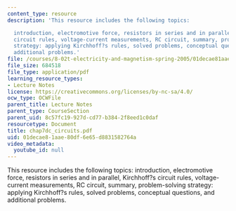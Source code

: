 ```yaml
---
content_type: resource
description: 'This resource includes the following topics:

  introduction, electromotive force, resistors in series and in parallel, Kirchhoff?s
  circuit rules, voltage-current measurements, RC circuit, summary, problem-solving
  strategy: applying Kirchhoff?s rules, solved problems, conceptual questions, and
  additional problems.'
file: /courses/8-02t-electricity-and-magnetism-spring-2005/01decae81aae80df6e65d8831582764a_chap7dc_circuits.pdf
file_size: 684518
file_type: application/pdf
learning_resource_types:
- Lecture Notes
license: https://creativecommons.org/licenses/by-nc-sa/4.0/
ocw_type: OCWFile
parent_title: Lecture Notes
parent_type: CourseSection
parent_uid: 8c57fc19-927d-cd77-b384-2f8eed1c0daf
resourcetype: Document
title: chap7dc_circuits.pdf
uid: 01decae8-1aae-80df-6e65-d8831582764a
video_metadata:
  youtube_id: null
---
```

This resource includes the following topics:
introduction, electromotive force, resistors in series and in parallel, Kirchhoff?s circuit rules, voltage-current measurements, RC circuit, summary, problem-solving strategy: applying Kirchhoff?s rules, solved problems, conceptual questions, and additional problems.